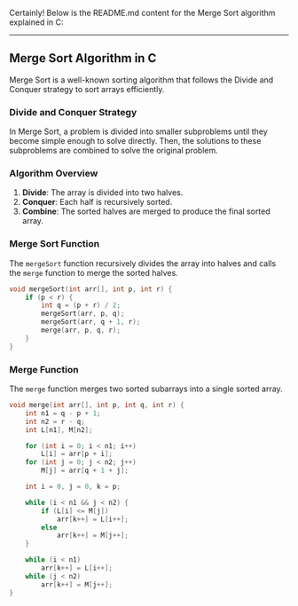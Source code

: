 Certainly! Below is the README.md content for the Merge Sort algorithm explained in C:

---

## Merge Sort Algorithm in C

Merge Sort is a well-known sorting algorithm that follows the Divide and Conquer strategy to sort arrays efficiently.

### Divide and Conquer Strategy

In Merge Sort, a problem is divided into smaller subproblems until they become simple enough to solve directly. Then, the solutions to these subproblems are combined to solve the original problem.

### Algorithm Overview

1. **Divide**: The array is divided into two halves.
2. **Conquer**: Each half is recursively sorted.
3. **Combine**: The sorted halves are merged to produce the final sorted array.

### Merge Sort Function

The `mergeSort` function recursively divides the array into halves and calls the `merge` function to merge the sorted halves.

```c
void mergeSort(int arr[], int p, int r) {
    if (p < r) {
        int q = (p + r) / 2;
        mergeSort(arr, p, q);
        mergeSort(arr, q + 1, r);
        merge(arr, p, q, r);
    }
}
```

### Merge Function

The `merge` function merges two sorted subarrays into a single sorted array.

```c
void merge(int arr[], int p, int q, int r) {
    int n1 = q - p + 1;
    int n2 = r - q;
    int L[n1], M[n2];

    for (int i = 0; i < n1; i++)
        L[i] = arr[p + i];
    for (int j = 0; j < n2; j++)
        M[j] = arr[q + 1 + j];

    int i = 0, j = 0, k = p;

    while (i < n1 && j < n2) {
        if (L[i] <= M[j])
            arr[k++] = L[i++];
        else
            arr[k++] = M[j++];
    }

    while (i < n1)
        arr[k++] = L[i++];
    while (j < n2)
        arr[k++] = M[j++];
}
```
